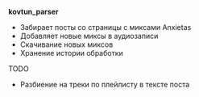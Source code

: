 **kovtun_parser**

* Забирает посты со страницы с миксами Anxietas
* Добавляет новые миксы в аудиозаписи
* Скачивание новых миксов
* Хранение истории обработки

TODO
* Разбиение на треки по плейлисту в тексте поста
